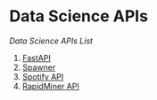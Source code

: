 # Data Science APIs
*Data Science APIs List*
1. [FastAPI](https://fastapi.tiangolo.com/)
2. [Spawner](https://www.spawner.ai/)
3. [Spotify API](https://developer.spotify.com/documentation/web-api/)
4. [RapidMiner API](https://docs.rapidminer.com/latest/hub/rest-api/)
